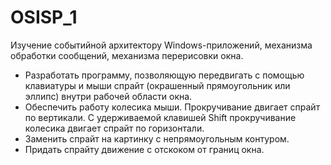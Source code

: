 # OSISP_1

Изучение событийной архитектору Windows-приложений, механизма обработки сообщений, механизма перерисовки окна.

- Разработать программу, позволяющую передвигать с помощью клавиатуры и мыши спрайт (окрашенный прямоугольник или эллипс) внутри рабочей области окна.
- Обеспечить работу колесика мыши. Прокручивание двигает спрайт по вертикали. С удерживаемой клавишей Shift прокручивание колесика двигает спрайт по горизонтали.
- Заменить спрайт на картинку с непрямоугольным контуром.
- Придать спрайту движение с отскоком от границ окна.
